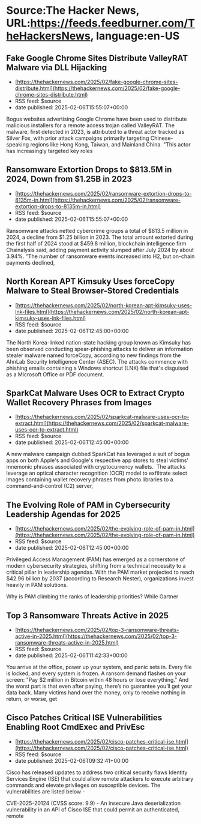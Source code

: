 # Source:The Hacker News, URL:https://feeds.feedburner.com/TheHackersNews, language:en-US

## Fake Google Chrome Sites Distribute ValleyRAT Malware via DLL Hijacking
 - [https://thehackernews.com/2025/02/fake-google-chrome-sites-distribute.html](https://thehackernews.com/2025/02/fake-google-chrome-sites-distribute.html)
 - RSS feed: $source
 - date published: 2025-02-06T15:55:07+00:00

Bogus websites advertising Google Chrome have been used to distribute malicious installers for a remote access trojan called ValleyRAT.
The malware, first detected in 2023, is attributed to a threat actor tracked as Silver Fox, with prior attack campaigns primarily targeting Chinese-speaking regions like Hong Kong, Taiwan, and Mainland China.
"This actor has increasingly targeted key roles

## Ransomware Extortion Drops to $813.5M in 2024, Down from $1.25B in 2023
 - [https://thehackernews.com/2025/02/ransomware-extortion-drops-to-8135m-in.html](https://thehackernews.com/2025/02/ransomware-extortion-drops-to-8135m-in.html)
 - RSS feed: $source
 - date published: 2025-02-06T15:55:07+00:00

Ransomware attacks netted cybercrime groups a total of $813.5 million in 2024, a decline from $1.25 billion in 2023.
The total amount extorted during the first half of 2024 stood at $459.8 million, blockchain intelligence firm Chainalysis said, adding payment activity slumped after July 2024 by about 3.94%.
"The number of ransomware events increased into H2, but on-chain payments declined,

## North Korean APT Kimsuky Uses forceCopy Malware to Steal Browser-Stored Credentials
 - [https://thehackernews.com/2025/02/north-korean-apt-kimsuky-uses-lnk-files.html](https://thehackernews.com/2025/02/north-korean-apt-kimsuky-uses-lnk-files.html)
 - RSS feed: $source
 - date published: 2025-02-06T12:45:00+00:00

The North Korea-linked nation-state hacking group known as Kimsuky has been observed conducting spear-phishing attacks to deliver an information stealer malware named forceCopy, according to new findings from the AhnLab Security Intelligence Center (ASEC).
The attacks commence with phishing emails containing a Windows shortcut (LNK) file that's disguised as a Microsoft Office or PDF document.

## SparkCat Malware Uses OCR to Extract Crypto Wallet Recovery Phrases from Images
 - [https://thehackernews.com/2025/02/sparkcat-malware-uses-ocr-to-extract.html](https://thehackernews.com/2025/02/sparkcat-malware-uses-ocr-to-extract.html)
 - RSS feed: $source
 - date published: 2025-02-06T12:45:00+00:00

A new malware campaign dubbed SparkCat has leveraged a suit of bogus apps on both Apple's and Google's respective app stores to steal victims' mnemonic phrases associated with cryptocurrency wallets.&nbsp;
The attacks leverage an optical character recognition (OCR) model to exfiltrate select images containing wallet recovery phrases from photo libraries to a command-and-control (C2) server,

## The Evolving Role of PAM in Cybersecurity Leadership Agendas for 2025
 - [https://thehackernews.com/2025/02/the-evolving-role-of-pam-in.html](https://thehackernews.com/2025/02/the-evolving-role-of-pam-in.html)
 - RSS feed: $source
 - date published: 2025-02-06T12:45:00+00:00

Privileged Access Management (PAM) has emerged as a cornerstone of modern cybersecurity strategies, shifting from a technical necessity to a critical pillar in leadership agendas. With the PAM market projected to reach $42.96 billion by 2037 (according to Research Nester), organizations invest heavily in PAM solutions.

Why is PAM climbing the ranks of leadership priorities? While Gartner

## Top 3 Ransomware Threats Active in 2025
 - [https://thehackernews.com/2025/02/top-3-ransomware-threats-active-in-2025.html](https://thehackernews.com/2025/02/top-3-ransomware-threats-active-in-2025.html)
 - RSS feed: $source
 - date published: 2025-02-06T11:42:33+00:00

You arrive at the office, power up your system, and panic sets in. Every file is locked, and every system is frozen. A ransom demand flashes on your screen: "Pay $2 million in Bitcoin within 48 hours or lose everything."
And the worst part is that even after paying, there’s no guarantee you’ll get your data back. Many victims hand over the money, only to receive nothing in return, or worse, get

## Cisco Patches Critical ISE Vulnerabilities Enabling Root CmdExec and PrivEsc
 - [https://thehackernews.com/2025/02/cisco-patches-critical-ise.html](https://thehackernews.com/2025/02/cisco-patches-critical-ise.html)
 - RSS feed: $source
 - date published: 2025-02-06T09:32:41+00:00

Cisco has released updates to address two critical security flaws Identity Services Engine (ISE) that could allow remote attackers to execute arbitrary commands and elevate privileges on susceptible devices.
The vulnerabilities are listed below -

CVE-2025-20124 (CVSS score: 9.9) - An insecure Java deserialization vulnerability in an API of Cisco ISE that could permit an authenticated, remote

